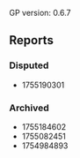 GP version: 0.6.7

## Reports

### Disputed

- 1755190301

### Archived

- 1755184602
- 1755082451
- 1754984893
